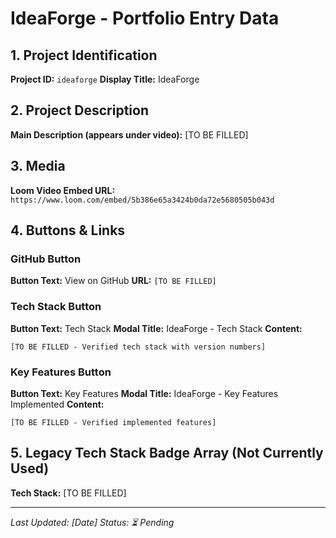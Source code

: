 # IdeaForge - Portfolio Entry Data

## 1. Project Identification
**Project ID:** `ideaforge`
**Display Title:** IdeaForge

## 2. Project Description
**Main Description (appears under video):**
[TO BE FILLED]

## 3. Media
**Loom Video Embed URL:** 
`https://www.loom.com/embed/5b386e65a3424b0da72e5680505b043d`

## 4. Buttons & Links

### GitHub Button
**Button Text:** View on GitHub
**URL:** `[TO BE FILLED]`

### Tech Stack Button
**Button Text:** Tech Stack
**Modal Title:** IdeaForge - Tech Stack
**Content:**
```
[TO BE FILLED - Verified tech stack with version numbers]
```

### Key Features Button
**Button Text:** Key Features
**Modal Title:** IdeaForge - Key Features Implemented
**Content:**
```
[TO BE FILLED - Verified implemented features]
```

## 5. Legacy Tech Stack Badge Array (Not Currently Used)
**Tech Stack:** [TO BE FILLED]

---
*Last Updated: [Date]*
*Status: ⏳ Pending*